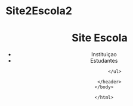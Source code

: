 # Site2Escola2
<!DOCTYPE html>
<html lang="en">
<head>
    <meta charset="UTF-8">
    <meta http-equiv="X-UA-Compatible" content="IE=edge">
    <meta name="viewport" content="width=device-width, initial-scale=1.0">
    <title>Document</title>
</head>
    <body>
        <header class="cabecalho">
            <h1 class="cabecalho-titulo" >Site Escola</h1>
            <ul class="cabecalgo-lista" >
                <li class="cabecalho-item">Instituiçao</li>
                <li class="cabecalho-item" >Estudantes</li>
    
            </ul>
    
        </header>
    </body>
    
    </html>
